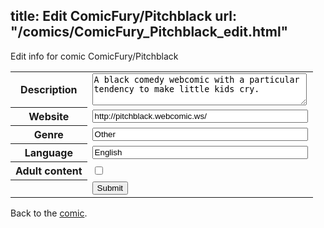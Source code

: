 title: Edit ComicFury/Pitchblack
url: "/comics/ComicFury_Pitchblack_edit.html"
---
Edit info for comic ComicFury/Pitchblack

<form name="comic" action="http://gaepostmail.appspot.com/comic/" method="post">
<table class="comicinfo">
<tr>
<th>Description</th><td><textarea name="description" cols="40" rows="3">A black comedy webcomic with a particular tendency to make little kids cry.</textarea></td>
</tr>
<tr>
<th>Website</th><td><input type="text" name="url" value="http://pitchblack.webcomic.ws/" size="40"/></td>
</tr>
<tr>
<th>Genre</th><td><input type="text" name="genre" value="Other" size="40"/></td>
</tr>
<tr>
<th>Language</th><td><input type="text" name="language" value="English" size="40"/></td>
</tr>
<tr>
<th>Adult content</th><td><input type="checkbox" name="adult" value="adult" /></td>
</tr>
<tr>
<th></th><td>
<input type="hidden" name="comic" value="ComicFury_Pitchblack" />
<input type="submit" name="submit" value="Submit" />
</td>
</tr>
</table>
</form>

Back to the [comic](ComicFury_Pitchblack.html).
